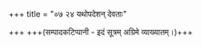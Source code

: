 +++
title = "०७ २४ यथोपदेशन् देवताः"

+++
+++(सम्पादकटिप्पानी - इदं सूत्रम् अग्रिमे व्याख्यातम्।)+++
